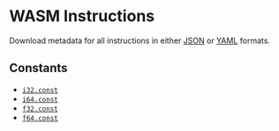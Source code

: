 
# WASM Instructions

Download metadata for all instructions in either [JSON](./instructions?format=json) or [YAML](./instructions?format=yaml) formats.

## Constants

- [`i32.const`](./numeric/i32.const)
- [`i64.const`](./numeric/i64.const)
- [`f32.const`](./numeric/f32.const)
- [`f64.const`](./numeric/f64.const)
